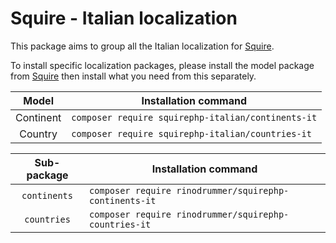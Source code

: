 # Squire - Italian localization

This package aims to group all the Italian localization for [Squire].

To install specific localization packages, please install the model package from
[Squire] then install what you need from this separately.

|   Model   | Installation command                               |
|:---------:|----------------------------------------------------|
| Continent | `composer require squirephp-italian/continents-it` |
|  Country  | `composer require squirephp-italian/countries-it`  |

| Sub-package  | Installation command                                   |
|:------------:|--------------------------------------------------------|
| `continents` | `composer require rinodrummer/squirephp-continents-it` |
| `countries`  | `composer require rinodrummer/squirephp-countries-it`  |


[Squire]: https://github.com/squirephp/squire
